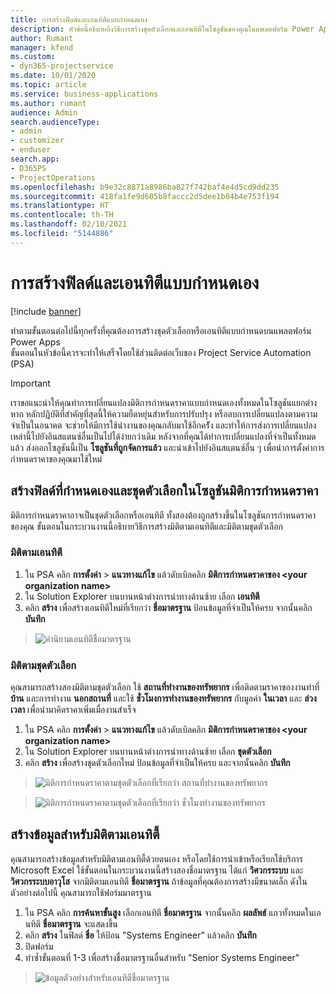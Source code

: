 ```yaml
---
title: การสร้างฟิลด์และเอนทิตีแบบกำหนดเอง
description: หัวข้อนี้อธิบายถึงวิธีการสร้างชุดตัวเลือกและเอนทิตีในโซลูชันของคุณในแพลตฟอร์ม Power Apps
author: Rumant
manager: kfend
ms.custom:
- dyn365-projectservice
ms.date: 10/01/2020
ms.topic: article
ms.service: business-applications
ms.author: rumant
audience: Admin
search.audienceType:
- admin
- customizer
- enduser
search.app:
- D365PS
- ProjectOperations
ms.openlocfilehash: b9e32c8871a8986ba827f742baf4e4d5cd9dd235
ms.sourcegitcommit: 418fa1fe9d605b8faccc2d5dee1b04b4e753f194
ms.translationtype: HT
ms.contentlocale: th-TH
ms.lasthandoff: 02/10/2021
ms.locfileid: "5144886"
---
```

# <a name="create-custom-fields-and-entities"></a>การสร้างฟิลด์และเอนทิตีแบบกำหนดเอง 

[!include [banner](../includes/psa-now-project-operations.md)]

ทำตามขั้นตอนต่อไปนี้ทุกครั้งที่คุณต้องการสร้างชุดตัวเลือกหรือเอนทิตีแบบกำหนดบนแพลตฟอร์ม Power Apps  
ขั้นตอนในหัวข้อนี้ควรจะทำให้เสร็จโดยใช้ส่วนติดต่อเว็บของ Project Service Automation (PSA)

> [!IMPORTANT]
> เราขอแนะนำให้คุณทำการเปลี่ยนแปลงมิติการกำหนดราคาแบบกำหนดเองทั้งหมดในโซลูชันแยกต่างหาก หลักปฏิบัติที่สำคัญที่สุดนี้ให้ความยืดหยุ่นสำหรับการปรับปรุง หรือลบการเปลี่ยนแปลงตามความจำเป็นในอนาคต จะช่วยให้มีการใช้นำงานของคุณกลับมาใช้อีกครััง และทำให้การส่งการเปลี่ยนแปลงเหล่านี้ไปยังอินสแตนซ์อื่นเป็นไปได้ง่ายกว่าเดิม หลังจากที่คุณได้ทำการเปลี่ยนแปลงที่จำเป็นทั้งหมดแล้ว ส่งออกโซลูชันนี้เป็น **โซลูชันที่ถูกจัดการแล้ว** และนำเข้าไปยังอินสแตนซ์อื่น ๆ เพื่อนำการตั้งค่าการกำหนดราคาของคุณมาใช้ใหม่

  
## <a name="create-custom-fields-and-option-sets-in-the-pricing-dimension-solution"></a>สร้างฟิลด์ที่กำหนดเองและชุดตัวเลือกในโซลูชันมิติการกำหนดราคา

มิติการกำหนดราคาอาจเป็นชุดตัวเลือกหรือเอนทิตี ทั้งสองต้องถูกสร้างขึ้นในโซลูชันการกำหนดราคาของคุณ ขั้นตอนในกระบวนงานนี้อธิบายวิธีการสร้างมิติตามเอนทิตีและมิติตามชุดตัวเลือก

### <a name="entity-based-dimensions"></a>มิติตามเอนทิตี

1. ใน PSA คลิก **การตั้งค่า** > **แนวทางแก้ไข** แล้วดับเบิลคลิก **มิติการกำหนดราคาของ \<your organization name>**
2. ใน Solution Explorer บนบานหน้าต่างการนำทางด้านซ้าย เลือก **เอนทิตี**
3. คลิก **สร้าง** เพื่อสร้างเอนทิตีใหม่ที่เรียกว่า **ชื่อมาตรฐาน** ป้อนข้อมูลที่จำเป็นให้ครบ จากนั้นคลิก **บันทึก**

> ![คำนิยามเอนทิตีชื่อมาตรฐาน](media/Standard-Title-entity-definition.png)


### <a name="option-set-based-dimensions"></a>มิติตามชุดตัวเลือก 
คุณสามารถสร้างสองมิติตามชุดตัวเลือก ใช้ **สถานที่ทำงานของทรัพยากร** เพื่อติดตามราคาของงานทำที่ **บ้าน** และการทำงาน **นอกสถานที่** และใช้ **ชั่วโมงการทำงานของทรัพยากร** กับมูลค่า **ในเวลา** และ **ล่วงเวลา** เพื่อนำมาคิดราคาเพิ่มเมื่องานสำเร็จ


1. ใน PSA คลิก **การตั้งค่า** > **แนวทางแก้ไข** แล้วดับเบิลคลิก **มิติการกำหนดราคาของ \<your organization name>** 
2. ใน Solution Explorer บนบานหน้าต่างการนำทางด้านซ้าย เลือก **ชุดตัวเลือก** 
3. คลิก **สร้าง** เพื่อสร้างชุดตัวเลือกใหม่ ป้อนข้อมูลที่จำเป็นให้ครบ และจากนั้นคลิก **บันทึก**

> ![มิติการกำหนดราคาตามชุดตัวเลือกที่เรียกว่า สถานที่ทำงานของทรัพยากร ](media/Option-set-PD-called-Resource-Work-Location.png)

> ![มิติการกำหนดราคาตามชุดตัวเลือกที่เรียกว่า ชั่วโมงทำงานของทรัพยากร ](media/Option-set-PD-called-Resource-Work-Hours.PNG)


## <a name="create-data-for-entity-based-dimensions"></a>สร้างข้อมูลสำหรับมิติตามเอนทิตี้

คุณสามารถสร้างข้อมูลสำหรับมิติตามเอนทิตี้ด้วยตนเอง หรือโดยใช้การนำเข้าหรือเรียกใช้บริการ Microsoft Excel ใช้ขั้นตอนในกระบวนงานนี้สร้างสองชื่อมาตรฐาน ได้แก่ **วิศวกรระบบ** และ **วิศวกรระบบอาวุโส** จากมิติตามเอนทิตี **ชื่อมาตรฐาน** ถ้าข้อมูลที่คุณต้องการสร้างมีขนาดเล็ก ดังในตัวอย่างต่อไปนี้ คุณสามารถใช้ฟอร์มมาตรฐาน

1. ใน PSA คลิก **การค้นหาขั้นสูง** เลือกเอนทิตี **ชื่อมาตรฐาน** จากนั้นคลิก **ผลลัพธ์** แถวทั้งหมดในเอนทิตี **ชื่อมาตรฐาน** จะแสดงขึ้น
2. คลิก **สร้าง** ในฟิลด์ **ชื่อ** ให้ป้อน "Systems Engineer" แล้วคลิก **บันทึก**
3. ปิดฟอร์ม 
4. ทำซ้ำขั้นตอนที่ 1-3 เพื่อสร้างชื่อมาตรฐานอื่นสำหรับ "Senior Systems Engineer"

> ![ข้อมูลตัวอย่างสำหรับเอนทิตีชื่อมาตรฐาน ](media/ST-data.png)



